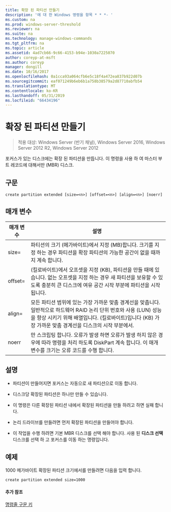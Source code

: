 ```yaml
---
title: 확장 된 파티션 만들기
description: '에 대 한 Windows 명령을 항목 * * *- '
ms.custom: na
ms.prod: windows-server-threshold
ms.reviewer: na
ms.suite: na
ms.technology: manage-windows-commands
ms.tgt_pltfrm: na
ms.topic: article
ms.assetid: 4ad7cb66-9c66-4153-b94e-1030a7225070
author: coreyp-at-msft
ms.author: coreyp
manager: dongill
ms.date: 10/16/2017
ms.openlocfilehash: 0a1cca93a064cfb6e5c18f4a472ea837b922d07b
ms.sourcegitcommit: eaf071249b6eb6b1a758b38579a2d87710abfb54
ms.translationtype: MT
ms.contentlocale: ko-KR
ms.lasthandoff: 05/31/2019
ms.locfileid: "66434196"
---
```

# <a name="create-partition-extended"></a>확장 된 파티션 만들기

>적용 대상: Windows Server (반기 채널), Windows Server 2016, Windows Server 2012 R2, Windows Server 2012

포커스가 있는 디스크에는 확장 된 파티션을 만듭니다. 이 명령을 사용 하 여 마스터 부트 레코드에 대해서만 \(MBR\) 디스크.  
  
  
  
## <a name="syntax"></a>구문  
  
```  
create partition extended [size=<n>] [offset=<n>] [align=<n>] [noerr]  
```  
  
## <a name="parameters"></a>매개 변수  
  
|  매개 변수  |                                                                                                                             설명                                                                                                                              |
|-------------|----------------------------------------------------------------------------------------------------------------------------------------------------------------------------------------------------------------------------------------------------------------------|
|  size\=<n>  |                                                  파티션의 크기 (메가바이트)에서 지정 \(MB\)합니다. 크기를 지정 하는 경우 파티션을 확장 파티션의 가능한 공간이 없을 때까지 계속 합니다.                                                  |
| offset\=<n> |                     (킬로바이트)에서 오프셋을 지정 \(KB\), 파티션을 만들 때에 있습니다. 없는 오프셋을 지정 하는 경우 새 파티션을 보유할 수 있도록 충분히 큰 디스크에 여유 공간 시작 부분에 파티션을 시작 됩니다.                      |
| align\=<n>  | 모든 파티션 범위에 있는 가장 가까운 맞춤 경계선을 맞춥니다. 일반적으로 하드웨어 RAID 논리 단위 번호와 사용 \(LUN\) 성능을 향상 시키기 위해 배열입니다. <n> (킬로바이트)입니다 \(KB\) 가장 가까운 맞춤 경계선을 디스크의 시작 부분에서. |
|    noerr    |                                 만 스크립팅 합니다. 오류가 발생 하면 오류가 발생 하지 않은 경우에 따라 명령을 처리 하도록 DiskPart 계속 합니다. 이 매개 변수를 크기는 오류 코드를 수행 합니다.                                 |
  
## <a name="remarks"></a>설명  
  
-   파티션이 만들어지면 포커스는 자동으로 새 파티션으로 이동 합니다.  
  
-   디스크당 확장된 파티션은 하나만 만들 수 있습니다.  
  
-   이 명령은 다른 확장된 파티션 내에서 확장된 파티션을 만들 하려고 하면 실패 합니다.  
  
-   논리 드라이브를 만들려면 먼저 확장된 파티션을 만들어야 합니다.  
  
-   이 작업을 수행 하려면 기본 MBR 디스크를 선택 해야 합니다. 사용 된 **디스크 선택** 디스크를 선택 하 고 포커스를 이동 하는 명령입니다.  
  
## <a name="BKMK_examples"></a>예제  
1000 메가바이트 확장된 파티션 크기에서를 만들려면 다음을 입력 합니다.  
  
```  
create partition extended size=1000  
```  
  
#### <a name="additional-references"></a>추가 참조  
[명령줄 구문 키](command-line-syntax-key.md)  
  

  

